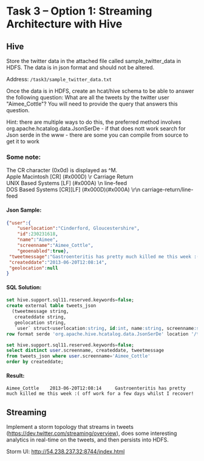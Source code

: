 # Task 3 – Option 1: Streaming Architecture with Hive

## Hive

Store the twitter data in the attached file called sample_twitter_data in HDFS. The data is in json format and should not be altered.

Address: `/task3/sample_twitter_data.txt`

Once the data is in HDFS, create an hcat/hive schema to be able to answer the following question: What are all the tweets by the twitter user "Aimee_Cottle"? You will need to provide the query that answers this question.

Hint: there are multiple ways to do this, the preferred method involves org.apache.hcatalog.data.JsonSerDe - if that does nott work search for Json serde in the www - there are some you can compile from source to get it to work

### Some note:

The CR character (0x0d) is displayed as ^M.  
Apple Macintosh     [CR]      (#x000D)            \r    Carriage Return  
UNIX Based Systems  [LF]      (#x000A)            \n    line-feed  
DOS Based Systems   [CR][LF]  (#x000D)(#x000A)    \r\n  carriage-return/line-feed  

#### Json Sample:

```json
{"user":{
    "userlocation":"Cinderford, Gloucestershire",
    "id":230231618,
    "name":"Aimee",
    "screenname":"Aimee_Cottle",
    "geoenabled":true},
 "tweetmessage":"Gastroenteritis has pretty much killed me this week :( off work for a few days whilst I recover!",
 "createddate":"2013-06-20T12:08:14",
 "geolocation":null
}
```

#### SQL Solution:

```sql
set hive.support.sql11.reserved.keywords=false;
create external table tweets_json
  (tweetmessage string,
   createddate string,
   geolocation string,
   `user` struct<userlocation:string, id:int, name:string, screenname:string, geoenabled:boolean>)
row format serde 'org.apache.hive.hcatalog.data.JsonSerDe' location '/task3/';

set hive.support.sql11.reserved.keywords=false;
select distinct user.screenname, createddate, tweetmessage  
from tweets_json where user.screenname='Aimee_Cottle' 
order by createddate;
```

#### Result:

```
Aimee_Cottle    2013-06-20T12:08:14     Gastroenteritis has pretty much killed me this week :( off work for a few days whilst I recover!
```

## Streaming

Implement a storm topology that streams in tweets (https://dev.twitter.com/streaming/overview), does some interesting analytics in real-time on the tweets, and then persists into HDFS.

Storm UI: http://54.238.237.32:8744/index.html
